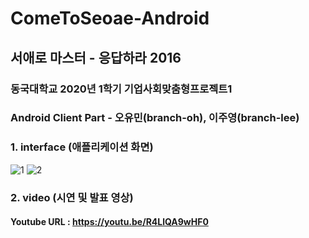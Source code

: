 # ComeToSeoae-Android

## 서애로 마스터 - 응답하라 2016
### 동국대학교 2020년 1학기 기업사회맞춤형프로젝트1

### Android Client Part - 오유민(branch-oh), 이주영(branch-lee)

### 1. interface (애플리케이션 화면)
![1](https://user-images.githubusercontent.com/55729131/87880691-a728d980-ca2e-11ea-9bc5-de18bb3ea5e6.JPG)
![2](https://user-images.githubusercontent.com/55729131/87880854-fa4f5c00-ca2f-11ea-9aab-26d145716202.JPG)

### 2. video (시연 및 발표 영상)
#### Youtube URL : https://youtu.be/R4LlQA9wHF0
